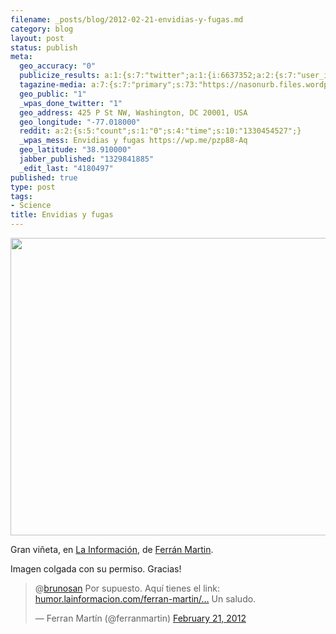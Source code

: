 ```yaml
--- 
filename: _posts/blog/2012-02-21-envidias-y-fugas.md
category: blog
layout: post
status: publish
meta: 
  geo_accuracy: "0"
  publicize_results: a:1:{s:7:"twitter";a:1:{i:6637352;a:2:{s:7:"user_id";s:8:"brunosan";s:7:"post_id";s:18:"171995457092988928";}}}
  tagazine-media: a:7:{s:7:"primary";s:73:"https://nasonurb.files.wordpress.com/2012/02/2012-02-07-fuga_cerebros.jpeg";s:6:"images";a:1:{s:73:"https://nasonurb.files.wordpress.com/2012/02/2012-02-07-fuga_cerebros.jpeg";a:6:{s:8:"file_url";s:73:"https://nasonurb.files.wordpress.com/2012/02/2012-02-07-fuga_cerebros.jpeg";s:5:"width";s:3:"671";s:6:"height";s:3:"500";s:4:"type";s:5:"image";s:4:"area";s:6:"335500";s:9:"file_path";s:0:"";}}s:6:"videos";a:0:{}s:11:"image_count";s:1:"1";s:6:"author";s:7:"4180497";s:7:"blog_id";s:7:"8438084";s:9:"mod_stamp";s:19:"2012-02-21 16:31:24";}
  geo_public: "1"
  _wpas_done_twitter: "1"
  geo_address: 425 P St NW, Washington, DC 20001, USA
  geo_longitude: "-77.018000"
  reddit: a:2:{s:5:"count";s:1:"0";s:4:"time";s:10:"1330454527";}
  _wpas_mess: Envidias y fugas https://wp.me/pzp88-Aq
  geo_latitude: "38.910000"
  jabber_published: "1329841885"
  _edit_last: "4180497"
published: true
type: post
tags: 
- Science
title: Envidias y fugas
---
```

<p style="text-align:center;"><a href="https://humor.lainformacion.com/ferran-martin/2012/02/07/fuga-de-cerebros/"><img class="aligncenter  wp-image-2259" title="2012-02-07-fuga_cerebros" src="https://nasonurb.files.wordpress.com/2012/02/2012-02-07-fuga_cerebros.jpeg" alt="" width="640" height="476" /></a></p>
Gran viñeta, en <a href="https://humor.lainformacion.com/ferran-martin/2012/02/07/fuga-de-cerebros/">La Información</a>, de <a href="https://twitter.com/#!/ferranmartin">Ferrán Martin</a>.

Imagen colgada con su permiso. Gracias!
<blockquote class="twitter-tweet tw-align-center">@<a href="https://twitter.com/brunosan">brunosan</a> Por supuesto. Aquí tienes el link: <a title="https://humor.lainformacion.com/ferran-martin/2012/02/07/fuga-de-cerebros/" href="https://t.co/MFHGHy65">humor.lainformacion.com/ferran-martin/…</a> Un saludo.

— Ferran Martín (@ferranmartin) <a href="https://twitter.com/ferranmartin/status/171983148547178496">February 21, 2012</a></blockquote>
